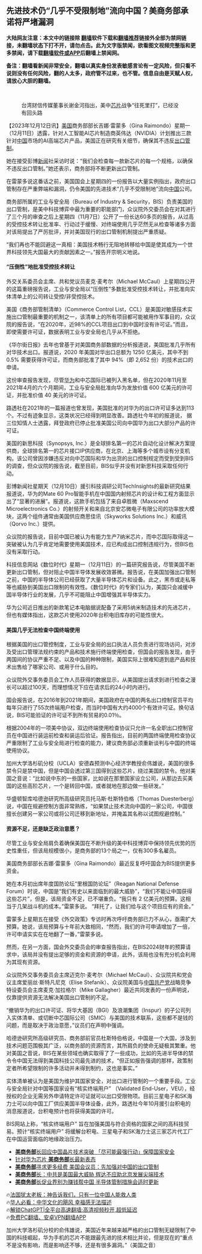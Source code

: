  <!-- 面包屑导航 --> <h2>先进技术仍“几乎不受限制地”流向中国？美商务部承诺将严堵漏洞</h2> <p class="notice"><b>大陆网友注意：本文中的链接除 <a href="https://github.com/bannedbook/fanqiang" >翻墙</a>软件下载和<a href="https://github.com/killgcd/justmysocks/blob/master/README.md">翻墙推荐</a>链接外全部为禁网链接，未翻墙状态下打不开，请勿点击。此为文字版禁闻，欲看图文视频完整版和更多禁闻，请下载<a href="https://github.com/bannedbook/fanqiang">翻墙软件或APP</a>后翻墙上禁闻网。</p><p>备注：翻墙看新闻非常安全，翻墙以真实身份发表敏感言论有一定风险，但只看不说则没有任何风险，翻的人太多，政府管不过来，也不管。信息自由是天赋人权，请放心大胆的翻墙。</b></p>  <div class="entry"> <br /> <figure><a href="https://i0.wp.com/upload-images-bucket-v64rleca837do.s3.eu-west-1.amazonaws.com/wp-content/uploads/2022/10/13192530/2021100812354709202.jpeg?fit=822%2C591&#038;ssl=1" data-caption="台湾财信传媒董事长谢金河指出，美中芯片战争“往死里打”，已经没有回头路"></a><figcaption class="wp-caption-text">台湾财信传媒董事长谢金河指出，美中<a href="https://www.bannedbook.org/bnews/tag/%E8%8A%AF%E7%89%87/" class="st_tag internal_tag" rel="tag" title="标签 芯片 下的日志">芯片</a>战争“往死里打”，已经没有回头路</figcaption></figure> <p>                     <a href="https://ganjing.com"></a>  </p> <p>【2023年12月12日讯】<a href="https://www.bannedbook.org/bnews/tag/%e7%be%8e%e5%9b%bd/" class="st_tag internal_tag" rel="tag" title="标签 美国 下的日志">美国</a>商务部部长吉娜·雷蒙多（Gina Raimondo）星期一（12月11日）透露，针对人工智能AI芯片制造商英伟达（NVIDIA）计划推出三款针对<span class='wp_keywordlink_affiliate'><a href="https://www.bannedbook.org/" title="中国" target="_blank">中国</a></span>市场的AI高端芯片产品，美国正在研究有关细节，确保其不违反<a href="https://www.bannedbook.org/bnews/tag/%E5%87%BA%E5%8F%A3%E7%AE%A1%E5%88%B6/" class="st_tag internal_tag" rel="tag" title="标签 出口管制 下的日志">出口管制</a>。</p> <p>她在接受彭博<span class='wp_keywordlink_affiliate'><a href="https://www.bannedbook.org/" title="新闻">新闻</a></span>社采访时说：“我们会检查每一款新芯片的每一个规格，以确保不违反出口管制。”她还表示，商务部将不断更新出口管制。</p> <p>在雷蒙多说这番话之前，美国国会上星期四的一份报告以大量实例指出，政府出口管制存在严重弊端和漏洞，仍令美国的先进技术“几乎不受限制地”流向<a href="https://www.bannedbook.org/bnews/tag/%E4%B8%AD%E5%9B%BD/" class="st_tag internal_tag" rel="tag" title="标签 中国 下的日志">中国</a>公司。</p> <p>商务部所属的工业与安全局（Bureau of Industry &amp; Security，BIS）负责美国的出口管制，是美中科技博弈中最为重要的职能部门，众议院外交委员会在对其进行了三个月的审查之后上星期四（11月7日）公开了一份长达60多页的报告，从过高的受控技术转让批准率、行动过于缓慢、对终端使用几乎茫然无从检查等诸多方面对该局提出了严厉批评，并对美国现行的出口管制机制提出严重质疑。</p> <p>“我们再也不能回避这一真相：美国技术畅行无阻地转移给中国是使其成为一个世界科技领先大国最大的贡献因素之一。”报告开宗明义地说。</p> <h4><strong>“压倒性”地批准受控技术转让</strong></h4> <p>外交关系委员会主席、共和党议员麦克·麦考尔（Michael McCaul）上星期四公开的这篇重磅报告说，工业与安全局以“压倒性”多数批准受控技术转让，并批准向实体清单上的公司转让受控/非受控技术。</p> <p>美国《商务部管制清单》（Commerce Control List，CCL）是美国对敏感技术实施出口管制最重要的机制之一，该清单上的所有项目都可能被用作军事目的，众议院的报告说，“在2020年，近98%的CCL项目出口到中国时没有许可证。”而且，即使需要许可证，数据表明工业与安全局也几乎从不拒绝。</p> <p>《华尔街日报》去年也曾基于对美国商务部数据的分析报道说，美国批准几乎所有对华技术出口。报道说，2020 年美国对华出口总额为 1250 亿美元，其中不到 0.5% 需要获得许可证，而商务部批准了其中 94%（即 2,652 份）的技术出口的申请。</p> <p>这份审查报告发现，尽管<a href="https://www.bannedbook.org/bnews/tag/%e5%8d%8e%e4%b8%ba/" class="st_tag internal_tag" rel="tag" title="标签 华为 下的日志">华为</a>和中芯国际已被列入黑名单，但在2020年11月至2021年4月的六个月期间，工业与安全局批准向华为发放价值 600 亿美元的许可证，并批准价值 40 美元的许可证。</p> <p>路透社在2021年的一篇报道也曾发现，美国批准的对华为的出口许可证多达到113个。不过有迹象显示，这类状况已经得到明显改善。路透社今年初的报道说， 据三位知情人士透露，拜登政府已停止批准美国公司向中国华为出口大部分产品的许可证。</p> <p>美国的新思科技（Synopsys, Inc.）是全球排名第一的芯片自动化设计解决方案提供商，全球排名第一的芯片接口IP供应商，在北京、上海等多个城市设有分支机构。该公司曾因涉嫌违反对向中芯国际和华为出货的出口控制规定而受到受到BIS的调查，但众议院的报告说，截至目前，BIS似乎并没有对新思科技采取任何行动。</p> <p>彭博新闻社星期天（12月10日）援引科技调研公司TechInsights的最新研究结果报道说，华为的Mate 60 Pro智能手机在中国国内射频芯片的设计和工程方面显示出了“显著的进展”。报道说，这款手机包括了来自卓胜微（Maxscend Microelectronics Co.）的射频开关和来自北京安芯微电子有限公司的功率放大模块，这两个组件通常由美国供应商思佳讯（Skyworks Solutions Inc.）和威讯（Qorvo Inc.）提供。</p> <p>众议院的报告说，目前中国已被认为有能力生产7纳米芯片，而中芯国际取得这一突破被认为几乎肯定地需要使用美国技术，应已构成出口控制违规行为，但BIS也没有采取行动。</p> <p>科技信息网站《数位时代》星期一（12月11日）的一篇研究报告说，尽管美国不断更新出口管制，但对阻止中国半导体发展收效甚微。报告说，在美国加强出口管制之前，中国的半导体公司已经获取了大量半导体芯片和设备。此之，黑市或走私等等也威胁到美国出口限制的有效性。《数位时代》的专家们认为，美国只会减缓中国半导体行业的发展，几乎不可能阻止中国增强其半导体实力。</p> <p>华为公司近日推出的新款笔记本电脑据说配备了采用5纳米制造技术的先进芯片，但也有媒体指出，这款芯片使用2020年台积电旧库存的可能性很大。</p>  <h4><strong>美国几乎无法检查中国终端使用</strong></h4> <p>根据美国的出口管控制度，工业与安全局的出口执法人员负责进行现场访问，对涉及受出口管理法规约束的产品和技术施行终端使用检查，但国会的报告发现，由于两国间的协议严重不足、以及中国的种种限制，美国实际上很难知道到底产品和技术出售给了哪家公司、或用于什么目的。</p> <p>众议院外交事务委员会工作人员获得的数据显示，从美国提出请求到进行检查之漫长可以超过100天，而理想情况下应在请求后的24小时内进行。</p> <p>国会报告说，在2016年到2021年期间，美国政府在中国的两名出口控制官员平均每年只进行了55次终端用户检查，而当时中国有大约4000个有效许可证。换句话说，BIS可能验证的许可证不到所有贸易的0.01％。</p> <p>根据2004年的一项美中协议，双边终端使用检查协议只允许一名全职出口控制官员在中国进行装运前检查和装运后验证。报告指出，目前的两国终端使用检查协议严重限制了工业与安全局进行检查的能力，建议商务部必须重新谈判与中国的终端使用协议。</p> <p>加州大学洛杉矶分校（UCLA）安德森预测中心经济学教授俞伟雄说，美国的很多禁令只是禁中国，但是中国会透过第三国得到这些芯片，绕过美国的禁令。他对美国之音说：“比如说中东的一些国家，比如说在那里国家设立公司，从那边去买美国的这些高阶芯片，一个是转回中国，或者就地在那边做一些研发。”</p> <p>华盛顿智库哈德逊研究所高级研究员托马斯·杜斯特伯格（Thomas Duesterberg）说，中国在规避控制方面非常熟练，“如果禁止技术流向中国的一家公司，中国很擅长创建另一家公司或将公司迁移到新地址，并掩盖其名称以试图规避控制。”</p> <h4><strong>资源不足，还是缺乏政治意愿？</strong></h4> <p>尽管工业与安全局肩负着确保美国在不断升级的美中科技博弈中保持领先优势的历史性重任，但该局规模很小，是商务部的13个局之一，仅有300多名雇员。</p> <p>美国商务部部长吉娜·雷蒙多（Gina Raimondo）最近反复呼吁国会为BIS提供更多资金。</p>  <p>她在本月初出席年度国防论坛“里根国防论坛”（Reagan National Defense Forum）时说，中国是“我们有史以来面临到的最大威胁”，“我们不能让中国获得这些芯片”，但是，该局资金不足，已不堪重负。“我只有 2 亿美元的预算。这相当于几架战斗机的成本。”雷蒙多说。 “拜托了，让我们给与这个项目应有的资金。”</p> <p>雷蒙多上星期五在接受《外交政策》专访时再次呼吁商务部已力不从心，亟需扩大预算。她说，该局预算与十年前大致相同，“然而，我们的许可申请增加了一倍，许可申请实实在在地翻了一番，”雷蒙多说。</p> <p>然而，在另一方面，国会外交委员会的审查报告指出，在BIS2024财年的预算请求中，该局并没有提出足够的资金和资源的申请，此外，该局也没有充分机会利用为其现有资源。</p> <p>众议院外交事务委员会主席迈克尔·麦考尔（Michael McCaul）、众议院共和党会议主席爱丽丝·斯特凡尼克（Elise Stefanik）、众议院美国与<a href="https://www.bannedbook.org/bnews/tag/%e4%b8%ad%e5%9b%bd%e5%85%b1%e4%ba%a7%e5%85%9a/" class="st_tag internal_tag" rel="tag" title="标签 中国共产党 下的日志">中国共产党</a>战略竞争特设委员会主席麦克·加拉格尔（Mike Gallagher）最近共同发表的一份声明说，仅靠提供资源无法解决美国出口管制的不足。</p> <p>“撤销华为的出口许可证、将华大基因（BGI）及浪潮集团（Inspur）的子公司列入实体清单、或切断中芯国际公司（SMIC）与美国的技术联系，这些都不是钱的问题，而是取决于政治意愿，”议员们在声明中强调。</p> <p>哈德逊研究所高级研究员、商务部前官员杜斯特伯格说，中国是一个大国，涉及到技术问题范围极其广泛，以商务部的资源而言，其所肩负的使命无疑极其繁重。他对美国之音说，BIS在某些领域也确实取得了了一些成功，比如的先进半导体的禁令令中国无法得到美国科技公司最先进的技术，“但正如报告强调的那样，政策制定者所希望限制的许多活动并未得到制约，这也是事实。”</p> <p>实体清单被认为是美国为维护其国家安全，对出口进行管制的一个重要手段。工业与安全局针对中国等国家设有“核实终端用户” （Validated End-User，VEU），经授权的企业无需另外申请特定许可证就可以出口受限物项。目前三星电子和SK海力士可以向中国工厂供应美国半导体设备，此外，路透社今年10月援引台积电的消息报道说，台积电预计也将获得美国的许可。</p> <p>BIS网站上称，“核实终端用户” 旨在加强美国与符合资格的国家之间的高科技贸易。预计“核实终端用户” 将缓解台积电、三星电子和SK海力士这三家芯片代工厂在中国运营面临的地缘政治压力。</p>  <!--<div id="taboola-mid-1"></div>--><ul class='op-related-articles' title='相关阅读'> <li><a href='https://www.bannedbook.org/bnews/headline/20231212/1973079.html' target='_blank'><b>美商务部</b>长回应中国晶片技术突破 「尽可能最强行动」保障国家安全</a></li> <li><a href='https://www.bannedbook.org/bnews/cnnews/20231212/1972962.html' target='_blank'>针对华为芯片 <b>美商务部</b>长最新表态</a></li> <li><a href='https://www.bannedbook.org/bnews/worldnews/usa/20231206/1970344.html' target='_blank'><b>美商务部</b>寻求更多经费 美国会议员：先加强对中国的出口管制</a></li> <li><a href='https://www.bannedbook.org/bnews/cnnews/20231204/1969554.html' target='_blank'><b>美商务部</b>长：中共是美国最大威胁 辉达不应助北京发展尖端技术</a></li> <li><a href='https://www.bannedbook.org/bnews/headline/20231204/1969467.html' target='_blank'><b>美商务部</b>长促业界别为赚钱帮中国 半导体管制措施会适时更新</a></li> </ul> <p class="texttj"> 🔥<a href="https://www.bannedbook.org/bnews/ssgc/20230219/1850782.html" target="_blank">法国犹太老板：神告诉我们，只有一位中国人能救人类</a><br/> 🔥<a href="https://www.bannedbook.org/bnews/comments/20220220/1694796.html" target="_blank">华人必看：中华文化的飓风 幸福感无法描述</a><br/> 🔥<a href="https://github.com/bannedbook/fanqiang/wiki/V2ray%E6%9C%BA%E5%9C%BA" target="_blank">解锁ChatGPT|全平台高速翻墙:高清视频秒开,超低延迟</a><br/> 🔥<a href="https://github.com/bannedbook/fanqiang/wiki/%E7%A6%81%E9%97%BB%E7%BD%91%E5%AE%89%E5%8D%93%E7%BF%BB%E5%A2%99%E6%96%B0%E9%97%BBAPP" target="_blank">免费PC翻墙、安卓VPN翻墙APP</a><br/> </p><p>加州大学洛杉矶分校的俞伟雄说，美国近年来越来越严格的出口管制无疑限制了中国的科技崛起，华为手机的芯片不能跟最先进的技术相比并论，但是现在的“重点不是没有影响，而是影响还不够，还是有很多漏洞。”（美国之音）</p><a name='sharetosocial'></a> <div style="margin-bottom:5px;padding-bottom:5px;clear:both"> <div id="archive-pix-1" class="banner-ads"> <!-- AuctionX Display platform tag START --> <div id="27602x728x90x621x_ADSLOT1" clicktrack="%%CLICK_URL_ESC%%"></div>  <!-- AuctionX Display platform tag END --> </div> <div id="archive-pix-2" class="banner-ads"> <!-- AuctionX Display platform tag START --> <div id="27556x300x250x621x_ADSLOT1" clicktrack="%%CLICK_URL_ESC%%" style="margin:0 auto;text-align:center"></div>  <!-- AuctionX Display platform tag END --> </div> </div>  <div id="archive-pix-1" class="banner-ads"> <!-- AuctionX Display platform tag START --> <div id="27603x728x90x621x_ADSLOT1" clicktrack="%%CLICK_URL_ESC%%"></div>  <!-- AuctionX Display platform tag END --> </div> </div><!--END ENTRY--> 